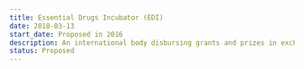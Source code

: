 ```yaml
---
title: Essential Drugs Incubator (EDI)
date: 2018-03-13
start_date: Proposed in 2016
description: An international body disbursing grants and prizes in exchange for the IP rights to drugs created.
status: Proposed
---
```

